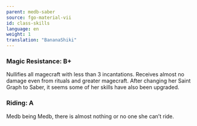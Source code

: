 ```yaml
---
parent: medb-saber
source: fgo-material-vii
id: class-skills
language: en
weight: 1
translation: "BananaShiki"
---
```


### Magic Resistance: B+

Nullifies all magecraft with less than 3 incantations.
Receives almost no damage even from rituals and greater magecraft.
After changing her Saint Graph to Saber, it seems some of her skills have also been upgraded.

### Riding: A

Medb being Medb, there is almost nothing or no one she can’t ride.
